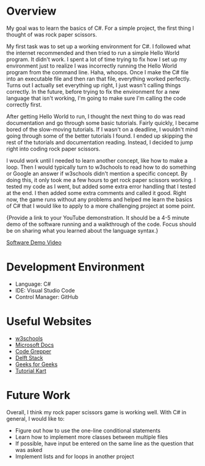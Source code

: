 # Overview

My goal was to learn the basics of C#.  For a simple project, the first thing I thought of was rock paper scissors.

My first task was to set up a working environment for C#.  I followed what the internet recommended and then tried to run a simple Hello World program.  It didn't work.  I spent a lot of time trying to fix how I set up my environment just to realize I was incorrectly running the Hello World program from the command line.  Haha, whoops.  Once I make the C# file into an executable file and then ran that file, everything worked perfectly.  Turns out I actually set everything up right, I just wasn't calling things correctly.  In the future, before trying to fix the environment for a new language that isn't working, I'm going to make sure I'm calling the code correctly first.

After getting Hello World to run, I thought the next thing to do was read documentation and go through some basic tutorials.  Fairly quickly, I became bored of the slow-moving tutorials.  If I wasn't on a deadline, I wouldn't mind going through some of the better tutorials I found.  I ended up skipping the rest of the tutorials and documentation reading.  Instead, I decided to jump right into coding rock paper scissors.

I would work until I needed to learn another concept, like how to make a loop.  Then I would typically turn to w3schools to read how to do something or Google an answer if w3schools didn't mention a specific concept.  By doing this, it only took me a few hours to get rock paper scissors working.  I tested my code as I went, but added some extra error handling that I tested at the end.  I then added some extra comments and called it good.  Right now, the game runs without any problems and helped me learn the basics of C# that I would like to apply to a more challenging project at some point.

{Provide a link to your YouTube demonstration.  It should be a 4-5 minute demo of the software running and a walkthrough of the code.  Focus should be on sharing what you learned about the language syntax.}

[Software Demo Video](http://youtube.link.goes.here)

# Development Environment

* Language: C#
* IDE: Visual Studio Code
* Control Manager: GitHub


# Useful Websites

* [w3schools](https://www.w3schools.com/cs/cs_type_casting.php)
* [Microsoft Docs](https://docs.microsoft.com/en-us/dotnet/csharp/programming-guide/types/how-to-convert-a-string-to-a-number)
* [Code Grepper](https://www.codegrepper.com/code-examples/csharp/c%23+randomly+generate+numbers+between+1+and+3)
* [Delft Stack](https://www.delftstack.com/howto/csharp/how-to-make-a-dealy-in-csharp/)
* [Geeks for Geeks](https://www.geeksforgeeks.org/program-to-print-a-new-line-in-c-sharp/#:~:text=By%20using%3A%20%5Cn%20%E2%80%93%20It)
* [Tutorial Kart](https://www.tutorialkart.com/c-sharp-tutorial/how-to-convert-string-to-lowercase-in-csharp/#:~:text=To%20convert%20String%20to%20lowercase%20in%20C%23%2C%20call%20String.,are%20converted%20to%20lowercase%20characters.)


# Future Work

Overall, I think my rock paper scissors game is working well. With C# in general, I would like to:
* Figure out how to use the one-line conditional statements
* Learn how to implement more classes between multiple files
* If possible, have input be entered on the same line as the question that was asked
* Implement lists and for loops in another project
